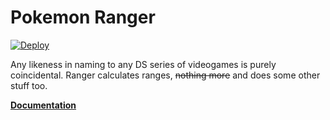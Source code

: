 # Pokemon Ranger

[![Deploy](https://github.com/Corvimae/pokemon-ranger/actions/workflows/main.yml/badge.svg)](https://github.com/Corvimae/pokemon-ranger/actions/workflows/main.yml)

Any likeness in naming to any DS series of videogames is purely coincidental. Ranger calculates ranges, ~~nothing more~~ and does some other stuff too.

**[Documentation](https://docs.ranger.maybreak.com/)**